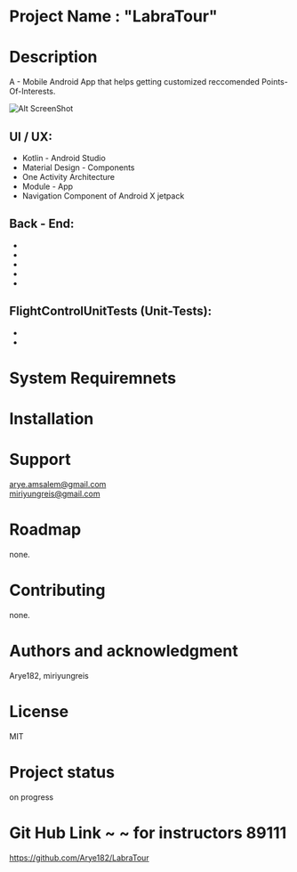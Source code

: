 # Project Name : "LabraTour"

# Description  
A - Mobile Android App that helps getting customized reccomended Points-Of-Interests. 

![Alt ScreenShot](/FlightControlWeb/ClientApp/src/images/flight_screen.PNG?raw=true "ScreenShot 1")


UI / UX:
-----------------------------
* Kotlin - Android Studio
* Material Design - Components
* One Activity Architecture
* Module - App
* Navigation Component of Android X jetpack


Back - End:
-----------------------------
* 
* 
* 
* 
* 

FlightControlUnitTests (Unit-Tests):
-----------------------------
* 
* 
	


# System Requiremnets  


# Installation  


# Support  
arye.amsalem@gmail.com  
miriyungreis@gmail.com

# Roadmap  
none.

# Contributing  
none.

# Authors and acknowledgment  
Arye182, miriyungreis

# License  
MIT

# Project status  
on progress

# Git Hub Link ~ ~ for instructors 89111
https://github.com/Arye182/LabraTour

